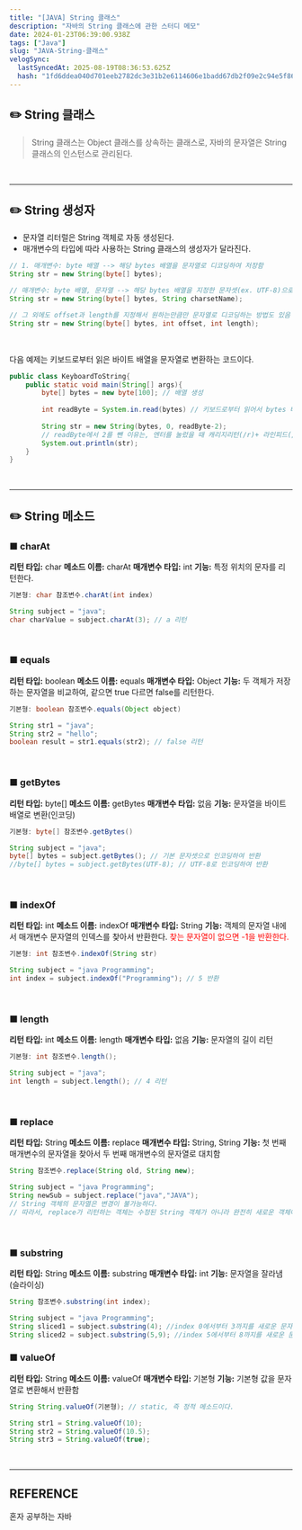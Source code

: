 ```yaml
---
title: "[JAVA] String 클래스"
description: "자바의 String 클래스에 관한 스터디 메모"
date: 2024-01-23T06:39:00.938Z
tags: ["Java"]
slug: "JAVA-String-클래스"
velogSync:
  lastSyncedAt: 2025-08-19T08:36:53.625Z
  hash: "1fd6ddea040d701eeb2782dc3e31b2e6114606e1badd67db2f09e2c94e5f86c1"
---
```


## ✏️ String 클래스
> String 클래스는 Object 클래스를 상속하는 클래스로, 자바의 문자열은 String 클래스의 인스턴스로 관리된다.

<br>

---

## ✏️ String 생성자

- 문자열 리터럴은 String 객체로 자동 생성된다.
- 매개변수의 타입에 따라 사용하는 String 클래스의 생성자가 달라진다.

```java
// 1. 매개변수: byte 배열 --> 해당 bytes 배열을 문자열로 디코딩하여 저장함
String str = new String(byte[] bytes);

// 매개변수: byte 배열, 문자열 --> 해당 bytes 배열을 지정한 문자셋(ex. UTF-8)으로 디코딩
String str = new String(byte[] bytes, String charsetName);

// 그 외에도 offset과 length를 지정해서 원하는만큼만 문자열로 디코딩하는 방법도 있음
String str = new String(byte[] bytes, int offset, int length);
```

<br>

다음 예제는 키보드로부터 읽은 바이트 배열을 문자열로 변환하는 코드이다.
```java
public class KeyboardToString{
	public static void main(String[] args){
    	byte[] bytes = new byte[100]; // 배열 생성
        
        int readByte = System.in.read(bytes) // 키보드로부터 읽어서 bytes 배열에 저장. readByte는 읽은 바이트 수
        
        String str = new String(bytes, 0, readByte-2);
        // readByte에서 2를 뺀 이유는, 엔터를 눌렀을 때 캐리지리턴(/r)+ 라인피드(/n)가 입력되기 때문이다.
        System.out.println(str); 
    }
}
```

<br>

---

## ✏️ String 메소드

### ■ charAt
**리턴 타입:** char
**메소드 이름:** charAt
**매개변수 타입:** int
**기능:** 특정 위치의 문자를 리턴한다.
```java
기본형: char 참조변수.charAt(int index)
```
```java
String subject = "java";
char charValue = subject.charAt(3); // a 리턴
```
<br>

### ■ equals
**리턴 타입:** boolean
**메소드 이름:** equals
**매개변수 타입:** Object
**기능:** 두 객체가 저장하는 문자열을 비교하여, 같으면 true 다르면 false를 리턴한다.
```java
기본형: boolean 참조변수.equals(Object object)
```
```java
String str1 = "java";
String str2 = "hello";
boolean result = str1.equals(str2); // false 리턴
```
<br>

### ■ getBytes
**리턴 타입:** byte[]
**메소드 이름:** getBytes
**매개변수 타입:** 없음
**기능:** 문자열을 바이트 배열로 변환(인코딩)
```java
기본형: byte[] 참조변수.getBytes()
```
```java
String subject = "java";
byte[] bytes = subject.getBytes(); // 기본 문자셋으로 인코딩하여 반환
//byte[] bytes = subject.getBytes(UTF-8); // UTF-8로 인코딩하여 반환
```
<br>


### ■ indexOf
**리턴 타입:** int
**메소드 이름:** indexOf
**매개변수 타입:** String
**기능:** 객체의 문자열 내에서 매개변수 문자열의 인덱스를 찾아서 반환한다.
<span style = "color:red">찾는 문자열이 없으면 -1을 반환한다.</span>
```java
기본형: int 참조변수.indexOf(String str)
```
```java
String subject = "java Programming";
int index = subject.indexOf("Programming"); // 5 반환
```
<br>

### ■ length
**리턴 타입:** int
**메소드 이름:** length
**매개변수 타입:** 없음
**기능:** 문자열의 길이 리턴
```java
기본형: int 참조변수.length();
```
```java
String subject = "java";
int length = subject.length(); // 4 리턴
```
<br>

### ■ replace
**리턴 타입:** String
**메소드 이름:** replace
**매개변수 타입:** String, String
**기능:** 첫 번째 매개변수의 문자열을 찾아서 두 번째 매개변수의 문자열로 대치함
```java
String 참조변수.replace(String old, String new);
```
```java
String subject = "java Programming";
String newSub = subject.replace("java","JAVA");
// String 객체의 문자열은 변경이 불가능하다.
// 따라서, replace가 리턴하는 객체는 수정된 String 객체가 아니라 완전히 새로운 객체이다.
```
<br>

### ■ substring
**리턴 타입:** String
**메소드 이름:** substring
**매개변수 타입:** int
**기능:** 문자열을 잘라냄(슬라이싱)
```java
String 참조변수.substring(int index);
```
```java
String subject = "java Programming";
String sliced1 = subject.substring(4); //index 0에서부터 3까지를 새로운 문자열 객체로 리턴함
String sliced2 = subject.substring(5,9); //index 5에서부터 8까지를 새로운 문자열 객체로 리턴함
```

### ■ valueOf
**리턴 타입:** String
**메소드 이름:** valueOf
**매개변수 타입:** 기본형
**기능:** 기본형 값을 문자열로 변환해서 반환함
```java
String String.valueOf(기본형); // static, 즉 정적 메소드이다.
```
```java
String str1 = String.valueOf(10);
String str2 = String.valueOf(10.5);
String str3 = String.valueOf(true);
```

<br>

---

## REFERENCE
혼자 공부하는 자바
